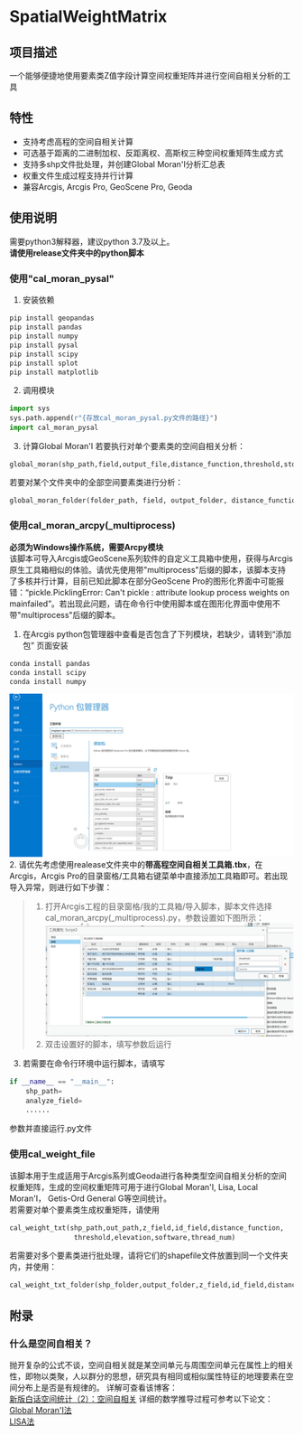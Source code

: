# SpatialWeightMatrix
## 项目描述
一个能够便捷地使用要素类Z值字段计算空间权重矩阵并进行空间自相关分析的工具   
## 特性  
- 支持考虑高程的空间自相关计算
- 可选基于距离的二进制加权、反距离权、高斯权三种空间权重矩阵生成方式
- 支持多shp文件批处理，并创建Global Moran'I分析汇总表
- 权重文件生成过程支持并行计算
- 兼容Arcgis, Arcgis Pro, GeoScene Pro, Geoda
## 使用说明
需要python3解释器，建议python 3.7及以上。    
**请使用release文件夹中的python脚本**
### 使用"cal_moran_pysal"
1. 安装依赖
~~~
pip install geopandas
pip install pandas
pip install numpy
pip install pysal
pip install scipy
pip install splot
pip install matplotlib
~~~
2. 调用模块
~~~python
import sys
sys.path.append(r"{存放cal_moran_pysal.py文件的路径}")
import cal_moran_pysal
~~~
3. 计算Global Moran'I
若要执行对单个要素类的空间自相关分析：
~~~python
global_moran(shp_path,field,output_file,distance_function,threshold,std,elevation)
~~~
若要对某个文件夹中的全部空间要素类进行分析：
~~~python
global_moran_folder(folder_path, field, output_folder, distance_function, threshold, std, elevation)
~~~
### 使用cal_moran_arcpy(_multiprocess)
**必须为Windows操作系统，需要Arcpy模块**      
该脚本可导入Arcgis或GeoScene系列软件的自定义工具箱中使用，获得与Arcgis原生工具箱相似的体验。请优先使用带"multiprocess"后缀的脚本，该脚本支持了多核并行计算，目前已知此脚本在部分GeoScene Pro的图形化界面中可能报错：“pickle.PicklingError: Can't pickle <functionprocess weights at0x0000022901A3A168>: attribute lookup   process weights on  mainfailed”。若出现此问题，请在命令行中使用脚本或在图形化界面中使用不带"multiprocess"后缀的脚本。       
1. 在Arcgis python包管理器中查看是否包含了下列模块，若缺少，请转到“添加包”
页面安装  
~~~
conda install pandas   
conda install scipy
conda install numpy
~~~
![GeoScene Pro python包管理页](./picture/1.png)
2. 请优先考虑使用realease文件夹中的**带高程空间自相关工具箱.tbx**，在Arcgis，Arcgis Pro的目录窗格/工具箱右键菜单中直接添加工具箱即可。若出现导入异常，则进行如下步骤：
> 1. 打开Arcgis工程的目录窗格/我的工具箱/导入脚本，脚本文件选择cal_moran_arcpy(_multiprocess).py，参数设置如下图所示：
![设置脚本参数](./picture/2.png)
> 2. 双击设置好的脚本，填写参数后运行
3. 若需要在命令行环境中运行脚本，请填写
~~~python
if __name__ == "__main__":
    shp_path=
    analyze_field=
    ......
~~~
参数并直接运行.py文件
### 使用cal_weight_file
该脚本用于生成适用于Arcgis系列或Geoda进行各种类型空间自相关分析的空间权重矩阵，生成的空间权重矩阵可用于进行Global Moran'I, Lisa, Local Moran'I， Getis-Ord General G等空间统计。    
若需要对单个要素类生成权重矩阵，请使用
~~~python
cal_weight_txt(shp_path,out_path,z_field,id_field,distance_function,
                threshold,elevation,software,thread_num)
~~~
若需要对多个要素类进行批处理，请将它们的shapefile文件放置到同一个文件夹内，并使用：
~~~python
cal_weight_txt_folder(shp_folder,output_folder,z_field,id_field,distance_function,threshold,elevation,software,thread_num)
~~~   
## 附录
### 什么是空间自相关？    
抛开复杂的公式不谈，空间自相关就是某空间单元与周围空间单元在属性上的相关性，即物以类聚，人以群分的思想，研究具有相同或相似属性特征的地理要素在空间分布上是否是有规律的。
详解可查看该博客：    
[新版白话空间统计（2）：空间自相关](https://blog.csdn.net/allenlu2008/article/details/104204891)
详细的数学推导过程可参考以下论文：   
[Global Moran'I法](https://www.jstor.org/stable/2332142?origin=crossref)    
[LISA法](https://onlinelibrary.wiley.com/doi/epdf/10.1111/j.1538-4632.1995.tb00338.x)